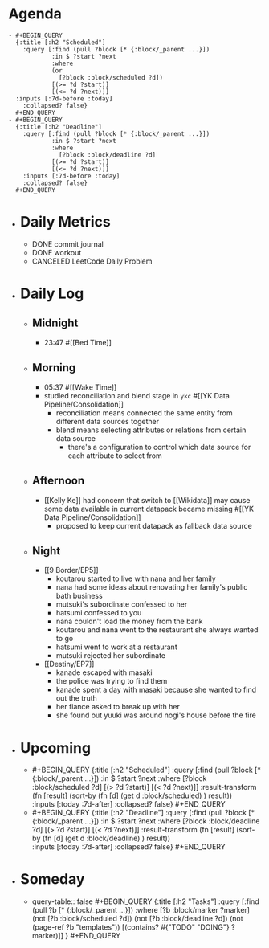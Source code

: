 # Agenda
	- #+BEGIN_QUERY
	  {:title [:h2 "Scheduled"]
	    :query [:find (pull ?block [* {:block/_parent ...}])
	            :in $ ?start ?next
	            :where
	            (or
	              [?block :block/scheduled ?d])
	            [(>= ?d ?start)]
	            [(<= ?d ?next)]]
	  :inputs [:7d-before :today]
	    :collapsed? false}
	  #+END_QUERY
	- #+BEGIN_QUERY
	  {:title [:h2 "Deadline"]
	    :query [:find (pull ?block [* {:block/_parent ...}])
	            :in $ ?start ?next
	            :where
	              [?block :block/deadline ?d]
	            [(>= ?d ?start)]
	            [(<= ?d ?next)]]
	    :inputs [:7d-before :today]
	    :collapsed? false}
	  #+END_QUERY
- # Daily Metrics
	- DONE commit journal
	- DONE workout
	- CANCELED LeetCode Daily Problem
- # Daily Log
	- ## Midnight
		- 23:47 #[[Bed Time]]
	- ## Morning
		- 05:37 #[[Wake Time]]
		- studied reconciliation and blend stage in `ykc` #[[YK Data Pipeline/Consolidation]]
			- reconciliation means connected the same entity from different data sources together
			- blend means selecting attributes or relations from certain data source
				- there's a configuration to control which data source for each attribute to select from
	- ## Afternoon
		- [[Kelly Ke]] had concern that switch to [[Wikidata]] may cause some data available in current datapack became missing #[[YK Data Pipeline/Consolidation]]
			- proposed to keep current datapack as fallback data source
	- ## Night
		- [[9 Border/EP5]]
			- koutarou started to live with nana and her family
			- nana had some ideas about renovating her family's public bath business
			- mutsuki's subordinate confessed to her
			- hatsumi confessed to you
			- nana couldn't load the money from the bank
			- koutarou and nana went to the restaurant she always wanted to go
			- hatsumi went to work at a restaurant
			- mutsuki rejected her subordinate
		- [[Destiny/EP7]]
			- kanade escaped with masaki
			- the police was trying to find them
			- kanade spent a day with masaki because she wanted to find out the truth
			- her fiance asked to break up with her
			- she found out yuuki was around nogi's house before the fire
- # Upcoming
	- #+BEGIN_QUERY
	  {:title [:h2 "Scheduled"]
	    :query [:find (pull ?block [* {:block/_parent ...}])
	            :in $ ?start ?next
	            :where
	              [?block :block/scheduled ?d]
	            [(> ?d ?start)]
	            [(< ?d ?next)]]
	  :result-transform (fn [result]
	                          (sort-by (fn [d]
	                                     (get d :block/scheduled) ) result))    
	  :inputs [:today :7d-after]
	    :collapsed? false}
	  #+END_QUERY
	- #+BEGIN_QUERY
	  {:title [:h2 "Deadline"]
	    :query [:find (pull ?block [* {:block/_parent ...}])
	            :in $ ?start ?next
	            :where
	              [?block :block/deadline ?d]
	            [(> ?d ?start)]
	            [(< ?d ?next)]]
	  :result-transform (fn [result]
	                          (sort-by (fn [d]
	                                     (get d :block/deadline) ) result))    
	  :inputs [:today :7d-after]
	    :collapsed? false}
	  #+END_QUERY
- # Someday
	- query-table:: false
	  #+BEGIN_QUERY
	  {:title [:h2 "Tasks"]
	   :query [:find (pull ?b [* {:block/_parent ...}])
	          :where
	          [?b :block/marker ?marker]
	          (not [?b :block/scheduled ?d])
	          (not [?b :block/deadline ?d])
	  (not (page-ref ?b "templates"))
	          [(contains? #{"TODO" "DOING"} ?marker)]]
	  }
	  #+END_QUERY